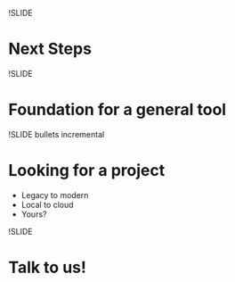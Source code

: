 !SLIDE 
# Next Steps #

!SLIDE
# Foundation for a general tool

!SLIDE bullets incremental
# Looking for a project

* Legacy to modern
* Local to cloud
* Yours?

!SLIDE
# Talk to us!

<!-- vim: ft=markdown:fo=:lbr 
Consider :so showoff.vim 
--> 
